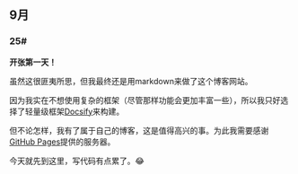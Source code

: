 ## 9月

### 25#

<div class="blog">

**开张第一天！**

虽然这很匪夷所思，但我最终还是用markdown来做了这个博客网站。

因为我实在不想使用复杂的框架（尽管那样功能会更加丰富一些），所以我只好选择了轻量级框架[Docsify](https://docsify.js.org/ ':target=_blank')来构建。

但不论怎样，我有了属于自己的博客，这是值得高兴的事。为此我需要感谢[GitHub Pages](https://pages.github.com/ ':target=_blank')提供的服务器。

今天就先到这里，写代码有点累了。:joy:

</div>